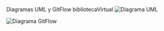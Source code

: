 Diagramas UML y GitFlow bibliotecaVirtual
![Diagrama UML](https://github.com/JhonaLude/bibliotecaVirtual/assets/166628946/8e3421db-b43c-410d-876a-906649ee94ac)

![Diagrama GitFlow](https://github.com/JhonaLude/bibliotecaVirtual/assets/166628946/834b8973-9075-4325-837e-436d354cac0f)
